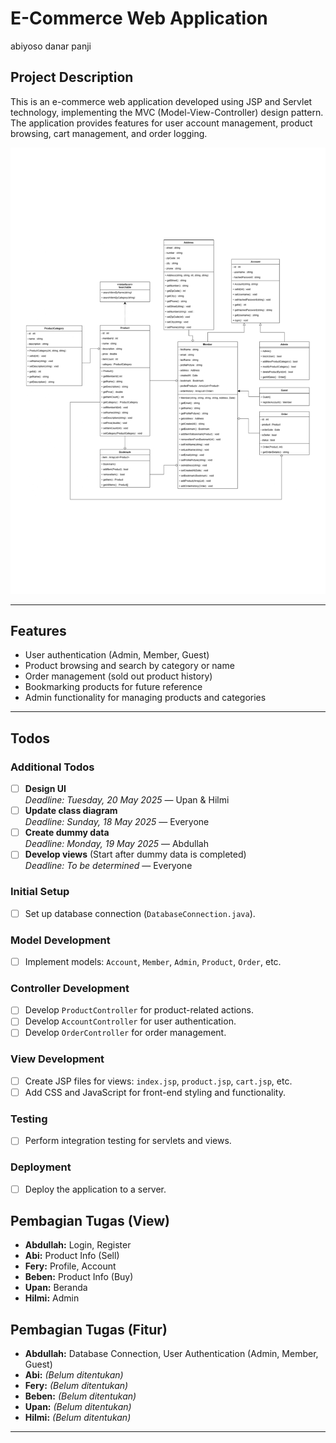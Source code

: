 # E-Commerce Web Application
abiyoso danar panji
## Project Description
This is an e-commerce web application developed using JSP and Servlet technology, implementing the MVC (Model-View-Controller) design pattern. The application provides features for user account management, product browsing, cart management, and order logging. 

![KosMarket E-Commerce Application Screenshot](assets/class-d.jpg)

---

## Features
- User authentication (Admin, Member, Guest)
- Product browsing and search by category or name
- Order management (sold out product history)
- Bookmarking products for future reference
- Admin functionality for managing products and categories

---

## Todos
### Additional Todos

- [ ] **Design UI**  
    _Deadline: Tuesday, 20 May 2025_ — Upan & Hilmi
- [ ] **Update class diagram**  
    _Deadline: Sunday, 18 May 2025_ — Everyone
- [ ] **Create dummy data**  
    _Deadline: Monday, 19 May 2025_ — Abdullah
- [ ] **Develop views** (Start after dummy data is completed)  
    _Deadline: To be determined_ — Everyone

### Initial Setup
- [ ] Set up database connection (`DatabaseConnection.java`).

### Model Development
- [ ] Implement models: `Account`, `Member`, `Admin`, `Product`, `Order`, etc.

### Controller Development
- [ ] Develop `ProductController` for product-related actions.
- [ ] Develop `AccountController` for user authentication.
- [ ] Develop `OrderController` for order management.

### View Development
- [ ] Create JSP files for views: `index.jsp`, `product.jsp`, `cart.jsp`, etc.
- [ ] Add CSS and JavaScript for front-end styling and functionality.

### Testing
- [ ] Perform integration testing for servlets and views.

### Deployment
- [ ] Deploy the application to a server.


## Pembagian Tugas (View)

- **Abdullah:** Login, Register
- **Abi:** Product Info (Sell)
- **Fery:** Profile, Account
- **Beben:** Product Info (Buy)
- **Upan:** Beranda
- **Hilmi:** Admin

## Pembagian Tugas (Fitur)

- **Abdullah:** Database Connection, User Authentication (Admin, Member, Guest)
- **Abi:** _(Belum ditentukan)_
- **Fery:** _(Belum ditentukan)_
- **Beben:** _(Belum ditentukan)_
- **Upan:** _(Belum ditentukan)_
- **Hilmi:** _(Belum ditentukan)_
---